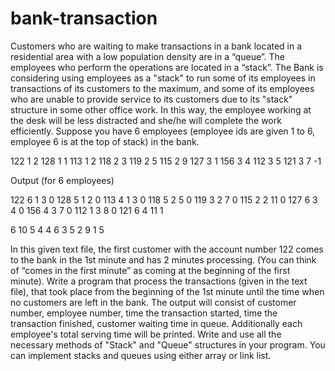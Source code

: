 # bank-transaction


Customers who are waiting to make transactions in a bank located in a residential area with a low population density are in a “queue”. 
The employees who perform the operations are located in a “stack”. 
The Bank is considering using employees as a "stack" to run some of its employees in transactions of its customers to the maximum, 
and some of its employees who are unable to provide service to its customers due to its "stack" structure in some other office work. 
In this way, the employee working at the desk will be less distracted and she/he will complete the work efficiently. 
Suppose you have 6 employees (employee ids are given 1 to 6, employee 6 is at the top of stack)  in the bank. 

 
122 1 2 
128 1 1 
113 1 2 
118 2 3 
119 2 5 
115 2 9 
127 3 1 
156 3 4 
112 3 5 
121 3 7 
-1
 
 
 
 
 
Output (for 6 employees) 
 
122 6 1 3 0 
128 5 1 2 0 
113 4 1 3 0 
118 5 2 5 0 
119 3 2 7 0 
115 2 2 11 0 
127 6 3 4 0 
156 4 3 7 0 
112 1 3 8 0 
121 6 4 11 1 
 
6 10 
5 4 
4 6 
3 5 
2 9 
1 5  
 
In this given text file, the first customer with the account number 122 comes to the bank in the 1st minute and has 2 minutes processing.
(You can think of “comes in the first minute” as coming at the beginning of the first minute). 
Write a program that process the transactions (given in the text file), that took place from the beginning of the 1st minute until 
the time when no customers are left in the bank. The output will consist of customer number, employee number, time the transaction 
started, time the transaction finished, customer waiting time in queue. Additionally each employee's total serving time will be printed.
Write and use all the necessary methods of "Stack" and "Queue" structures in your program. You can implement stacks and queues using 
either array or link list. 
